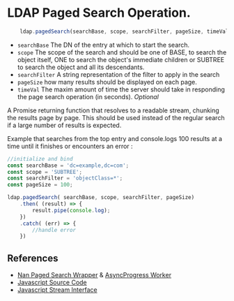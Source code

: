 # LDAP Paged Search Operation.

```javascript
    ldap.pagedSearch(searchBase, scope, searchFilter, pageSize, timeVal)

```

* `searchBase` The DN of the entry at which to start the search.
* `scope` The scope of the search and should be one of BASE, to search the object itself, ONE to search the object's immediate children or SUBTREE to search the object and all its descendants.
* `searchFilter` A string representation of the filter to apply in the search
* `pageSize` how many results should be displayed on each page.
* `timeVal` The maxim amount of time the server should take in responding the page search operation (in seconds). _Optional_

A Promise returning function that resolves to a readable stream, chunking the results page by page. This should be used instead of the regular search if a large number of results is expected.

Example that searches from the top entry and console.logs 100 results at a time until it finishes or encounters an error :

```javascript
//initialize and bind
const searchBase = 'dc=example,dc=com';
const scope = 'SUBTREE';
const searchFilter = 'objectClass=*';
const pageSize = 100;

ldap.pagedSearch( searchBase, scope, searchFilter, pageSize)
    .then( (result) => {
        result.pipe(console.log);
    })
    .catch( (err) => {
        //handle error
    })
```


## References

* [Nan Paged Search Wrapper](../../src/binding.cc) & [AsyncProgress Worker](../../src/ldap_paged_search_progress.cc)
* [Javascript Source Code](../../libs/ldap_async_wrap.js)
* [Javascript Stream Interface](../../libs/stream_interface.js)